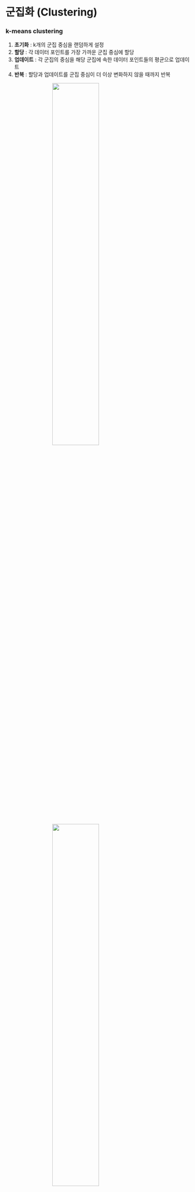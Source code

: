 # 군집화 (Clustering)
### k-means clustering
1. **초기화** : k개의 군집 중심을 랜덤하게 설정
2. **할당** : 각 데이터 포인트를 가장 가까운 군집 중심에 할당
3. **업데이트** : 각 군집의 중심을 해당 군집에 속한 데이터 포인트들의 평균으로 업데이트
4. **반복** : 할당과 업데이트를 군집 중심이 더 이상 변화하지 않을 때까지 반복

<img src="./images/k_means_cluster.png" style="width:50%; height:auto;display: block; margin: 0 auto;">

&nbsp;

<img src="./images/k_means_elbow.png" style="width:50%; height:auto;display: block; margin: 0 auto;">

k를 증가시키면서 각 k에 대한 군집의 응집도를 계산하고, 이를 그래프로 나타내어 그래프에서 응집도가 급격히 감소하는 지점으로 최적의 k 선택  
> k를 증가시킬수록 전체 군집의 면적은 작아지지만 군집 개수가 늘어나므로, 전체 군집의 면적을 가장 효율적으로 최소화할 수 있는 최적의 k값을 찾는데 목적이 있음.  
($k*WCSS$ 값이 최소가 되는 지점)

&nbsp;
**그래프 라이브러리**
- `matplotlib.pyplot.plot`
    - K, inertia, 'bx-' : x축, y축, 그래프 스타일을 설정
- `seaborn.scatterplot`
    - x=data['Age'] : x축 데이터
    - y=data['Annual Income (k\$)'] : y축 데이터
    - hue=data['Cluster'] : 색상에 따라 군집을 구분
    - palette='viridis' : 색상 팔레트 설정

```python
import numpy as np
import pandas as pd
from sklearn.preprocessing import StandardScaler
from sklearn.cluster import KMeans  # k_means
import matplotlib.pyplot as plt  # pyplot
import seaborn as sns

# 데이터 로드
data = pd.read_csv('Mall_Customers.csv')

# 필요한 열 선택 및 결측값 처리
data = data[['Age', 'Annual Income (k$)', 'Spending Score (1-100)']]

# 데이터 스케일링
scaler = StandardScaler()
data_scaled = scaler.fit_transform(data)

# 최적의 k 찾기 (엘보우 방법)
inertia = []
K = range(1, 11)
for k in K:
    model = KMeans(n_clusters=k, random_state=42)
    model.fit(data_scaled)
    inertia.append(model.inertia_)

# 엘보우 그래프 그리기
plt.figure(figsize=(10, 8))
plt.plot(K, inertia, 'bx-')
plt.xlabel('k')
plt.ylabel('Inertia')
plt.title('Elbow Method For Optimal k')
plt.show()

# k=5로 모델 생성 및 학습
model = KMeans(n_clusters=5, random_state=42)
model.fit(data_scaled)

# 군집 결과 할당
data['Cluster'] = model.labels_

# 2차원으로 군집 시각화 (연령 vs 소득)
plt.figure(figsize=(10, 8))
sns.scatterplot(x=data['Age'], y=data['Annual Income (k$)'], hue=data['Cluster'], palette='viridis')
plt.title('Clusters of customers (Age vs Annual Income)')
plt.show()

# 2차원으로 군집 시각화 (소득 vs 지출 점수)
plt.figure(figsize=(10, 8))
sns.scatterplot(x=data['Annual Income (k$)'], y=data['Spending Score (1-100)'], hue=data['Cluster'], palette='viridis')
plt.title('Clusters of customers (Annual Income vs Spending Score)')
plt.show()
```
&nbsp;
### 계층적 군집화(Hierarchical Clustering)
- 데이터 포인트를 계층 구조로 그룹화하는 방법
- 데이터 포인트를 점진적으로 병합하거나 분할하여 군집을 형성
- 병합 군집화 : 각 데이터 포인트를 개별 군집으로 시작, 가장 가까운 군집을 반복적으로 병합 (bottom-up / simple dataset)
- 분할 군집화 : 모든 데이터 포인트를 하나의 군집으로 시작, 반복적으로 가장 멀리 떨어진 군집을 분할 (top-down / large dataset)

**적용 방식**
<small>
1. 거리 행렬 계산 : 데이터 포인트 간의 거리를 계산하여 거리 행렬 생성
2. 군집 병합/분할 : 거리 행렬을 기반으로 가장 가까운 군집을 병합/분할
3. 덴드로그램 생성 : 군집화 과정을 시각화한 덴드로그램 생성
</small>

```PYTHON
import pandas as pd
import numpy as np
import matplotlib.pyplot as plt
from sklearn.preprocessing import StandardScaler
from sklearn.cluster import AgglomerativeClustering  # 계층 군집화
import scipy.cluster.hierarchy as sch  # 계층 군집화

# 데이터셋 불러오기
df = pd.read_csv('Mall_Customers.csv')
print(df.head())

# 필요한 열만 선택
X = df[['Age', 'Annual Income (k$)', 'Spending Score (1-100)']]

# 데이터 정규화
scaler = StandardScaler()
X_scaled = scaler.fit_transform(X)

# 덴드로그램 생성
plt.figure(figsize=(10, 7))
dendrogram = sch.dendrogram(sch.linkage(X_scaled, method='ward'))
plt.title('Dendrogram')
plt.xlabel('Customers')
plt.ylabel('Euclidean distances')
plt.show()

# 계층적 군집화 모델 생성
hc = AgglomerativeClustering(n_clusters=5, metric='euclidean', linkage='ward')

# 모델 학습 및 예측
y_hc = hc.fit_predict(X_scaled)

# 결과 시각화
plt.figure(figsize=(10, 7))
plt.scatter(X_scaled[y_hc == 0, 0], X_scaled[y_hc == 0, 1], s=100, c='red', label='Cluster 1')
plt.scatter(X_scaled[y_hc == 1, 0], X_scaled[y_hc == 1, 1], s=100, c='blue', label='Cluster 2')
plt.scatter(X_scaled[y_hc == 2, 0], X_scaled[y_hc == 2, 1], s=100, c='green', label='Cluster 3')
plt.scatter(X_scaled[y_hc == 3, 0], X_scaled[y_hc == 3, 1], s=100, c='cyan', label='Cluster 4')
plt.scatter(X_scaled[y_hc == 4, 0], X_scaled[y_hc == 4, 1], s=100, c='magenta', label='Cluster 5')
plt.title('Clusters of customers')
plt.xlabel('Age')
plt.ylabel('Annual Income (k$)')
plt.legend()
plt.show()

from sklearn.metrics import silhouette_score

# 실루엣 점수 계산
silhouette_avg = silhouette_score(X_scaled, y_hc)
print(f'Silhouette Score: {silhouette_avg}')
```
&nbsp;
### DBSCAN (Density-Based Spatial Clustering of Applications with Noise)
- 밀도 기반 군집화 알고리즘
- **비구형 군집 탐지**
- **노이즈 처리**
- **군집 수 자동 결정**
- 데이터 밀도가 높은 영역을 군집으로 간주하고, 밀도가 낮은 영역은 노이즈로 처리

<img src="./images/DBSCAN.png" style="width:75%; height:auto;display: block; margin: 0 auto;">

&nbsp;
1. 임의의 데이터 포인트를 선택
2. 선택한 데이터 포인트의 epsilon 반경 내에 있는 모든 데이터 포인트 탐색
    - epsilon 반경 내의 데이터수 ≥ min_samples : 선택한 데이터 포인트를 중심으로 새로운 군집 형성.
    - epsilon 반경 내의 데이터수 < min_samples : 선택한 데이터 포인트를 노이즈로 간주
3. 군집에 속한 데이터 포인트에 대해 1~2단계를 반복
4. 모든 데이터 포인트가 처리될 때까지 이 과정을 반복

```python
from sklearn.cluster import DBSCAN

# DBSCAN 모델 생성
dbscan = DBSCAN(eps=5, min_samples=5)

# 모델 학습 및 예측
df['Cluster'] = dbscan.fit_predict(X)

# 군집화 결과 시각화
plt.figure(figsize=(10, 7))
sns.scatterplot(x='Annual Income (k$)', y='Spending Score (1-100)', hue='Cluster', data=df, palette='viridis')
plt.title('DBSCAN Clustering of Mall Customers')
plt.show()

# 다양한 eps와 min_samples 값 시도
eps_values = [3, 5, 7, 10]
min_samples_values = [3, 5, 7, 10]

for eps in eps_values:
    for min_samples in min_samples_values:
        dbscan = DBSCAN(eps=eps, min_samples=min_samples)
        df['Cluster'] = dbscan.fit_predict(X)
        
        plt.figure(figsize=(10, 7))
        sns.scatterplot(x='Annual Income (k$)', y='Spending Score (1-100)', hue='Cluster', data=df, palette='viridis')
        plt.title(f'DBSCAN Clustering (eps={eps}, min_samples={min_samples})')
        plt.show()
```

&nbsp;
# 차원 축소

### PCA
- 고차원 데이터를 저차원으로 변환하는 차원 축소 기법
- 데이터의 분산을 최대한 보존, 데이터의 주요 특징을 추출해 저차원 공간으로 변환

<img src="./images/PCA.png" style="width:60%; height:auto;display: block; margin: 0 auto;">

&nbsp;
1. 데이터 표준화 : 각 X의 평균 = 0, 분산 = 1로 표준화
2. 공분산 행렬 계산 : X 요소들 간의 공분산 행렬 계산
3. 고유값/고유벡터 계산 : 공분산 행렬의 고유값/고유벡터 계산
4. **주성분 선택** : 고유값이 큰 순서대로 고유벡터를 정렬하여 주성분 선택
5. 데이터 변환 : 선택된 주성분을 사용하여 데이터를 저차원 공간으로 변환

**고유값이 큰 순서대로 주성분을 선택하는 이유?**
- 고유값이 클수록 데이터들이 고유벡터에 정사영되었을 때 (차원이 축소되었을 때) 축소된 차원에서 데이터가 넓게 분포되어 있다는 뜻이고, 이는 곧 **원본 데이터의 특징에 대한 손상이 최소화**된다는 의미이기 때문이다.

<SMALL>
참고자료 (선형변환/고유값의 기하학적 의미) : https://www.youtube.com/watch?v=7dmV3p3Iy90&t=673s  

참고자료 (주성분분석/PCA) : https://www.youtube.com/watch?v=YEdscCNsinU  
</SMALL>
```python
from sklearn.datasets import fetch_openml
import pandas as pd
from sklearn.preprocessing import StandardScaler
from sklearn.decomposition import PCA
import matplotlib.pyplot as plt
import seaborn as sns

### MNIST 데이터셋 불러오기 ###
mnist = fetch_openml('mnist_784', version=1)

# 데이터와 레이블 분리
X = mnist.data
y = mnist.target

# 데이터 프레임의 첫 5행 출력
print(X.head())
print(y.head())

### 데이터 표준화 ###
scaler = StandardScaler()
X_scaled = scaler.fit_transform(X)

# 전체 분산의 95%를 설명하는 주성분 선택
pca = PCA(n_components=0.95) 

# PCA 학습 및 변환
X_pca = pca.fit_transform(X_scaled)

# 변환된 데이터의 크기 확인
print(X_pca.shape)

### 주성분 확인 ###
print(f'선택된 주성분의 수: {pca.n_components_}')
print(f'각 주성분이 설명하는 분산 비율: {pca.explained_variance_ratio_}')
print(f'누적 분산 비율: {pca.explained_variance_ratio_.cumsum()}')

# 결과값 2차원 시각화
plt.figure(figsize=(10, 7))
sns.scatterplot(x=X_pca[:, 0], y=X_pca[:, 1], hue=y, palette='viridis', legend=None)
plt.title('PCA of MNIST Dataset (2D)')
plt.xlabel('Principal Component 1')
plt.ylabel('Principal Component 2')
plt.show()
```

&nbsp;

### t-SNE (t-Distributed Stochastic Neighbor Embedding)
- 고차원 데이터를 저차원으로 변환하여 시각화하는 차원 축소 기법
- 데이터 포인트 간의 유사성을 보존하면서 고차원 데이터를 2~3차원 공간으로 변환

1. 고차원 공간에서의 유사성 계산 : 고차원 데이터 포인트 간의 유사성을 Gaussian 분포로 계산
2. 저차원 공간에서의 유사성 계산 : 저차원 데이터 포인트 간의 유사성을 t-분포를 사용하여 계산
3. **KL 발산 최소화** : 고차원 공간과 저차원 공간 간의 유사성 분포 차이를 KL 발산(Kullback-Leibler divergence)을 통해 최소화
4. 반복적 최적화 : 저차원 공간에서의 데이터 포인트 위치를 반복적으로 조정하여 최적의 시각화 도출

```python
from sklearn.datasets import fetch_openml
import pandas as pd
from sklearn.preprocessing import StandardScaler
from sklearn.manifold import TSNE
import matplotlib.pyplot as plt
import seaborn as sns

# MNIST 데이터셋 불러오기
mnist = fetch_openml('mnist_784', version=1)

# 데이터와 레이블 분리
X = mnist.data
y = mnist.target

# 데이터 프레임의 첫 5행 출력
print(X.head())
print(y.head())

# 데이터 표준화
scaler = StandardScaler()
X_scaled = scaler.fit_transform(X)

# t-SNE 모델 생성
tsne = TSNE(n_components=2, random_state=42)

# t-SNE 학습 및 변환
X_tsne = tsne.fit_transform(X_scaled)

# 변환된 데이터의 크기 확인
print(X_tsne.shape)

# 2차원 시각화
plt.figure(figsize=(10, 7))
sns.scatterplot(x=X_tsne[:, 0], y=X_tsne[:, 1], hue=y, palette='viridis', legend=None)
plt.title('t-SNE of MNIST Dataset (2D)')
plt.xlabel('t-SNE Component 1')
plt.ylabel('t-SNE Component 2')
plt.show()
```

&nbsp;

### LDA (Linear Discriminant Analysis, 선형판별분석)
- 차원 축소와 분류를 동시에 수행
- 데이터의 **클래스 간 분산을 최대화**하고, **클래스 내 분산을 최소화**하는 방향으로 데이터를 변환

**선형 판별 축 선택**
- 고유값이 큰 순서대로 고유벡터를 정렬하여 선형 판별 축 선택
- 고유값이 클수록 해당 선형 판별 축이 클래스 간 분산을 더 많이 설명
- 클래스의 수 - 1 개의 선형 판별 축을 선택

<img src="./images/LDA.png" style="width:40%; height:auto;display: block; margin: 0 auto;">

1. 클래스별 평균 계산 : 각 클래스의 평균 벡터 계산
2. 클래스 내 분산 행렬 계산 : 각 클래스 내 데이터 포인트의 분산을 계산해 클래스 내 분산 행렬 생성
3. 클래스 간 분산 행렬 계산 : 클래스 간 평균 벡터의 분산을 계산하여 클래스 간 분산 행렬을 생성
4. 고유값/고유벡터 계산 : 클래스 내 분산 행렬의 역행렬과 클래스 간 분산 행렬의 곱의 고유값/고유벡터 계산
5. 선형 판별 축 선택 : 고유값이 큰 순서대로 고유벡터를 정렬하여 선형 판별 축 선택
6. 데이터 변환 : 선택된 선형 판별 축을 사용하여 데이터를 저차원 공간으로 변환

```python
from sklearn.datasets import fetch_openml
import pandas as pd
from sklearn.preprocessing import StandardScaler
from sklearn.discriminant_analysis import LinearDiscriminantAnalysis
import matplotlib.pyplot as plt
import seaborn as sns

# MNIST 데이터셋 불러오기
mnist = fetch_openml('mnist_784', version=1)

# 데이터와 레이블 분리
X = mnist.data
y = mnist.target

# 데이터 프레임의 첫 5행 출력
print(X.head())
print(y.head())

# 데이터 표준화
scaler = StandardScaler()
X_scaled = scaler.fit_transform(X)

# LDA 모델 생성 (클래스의 수 - 1 만큼의 선형 판별 축 선택)
lda = LinearDiscriminantAnalysis(n_components=9)

# LDA 학습 및 변환
X_lda = lda.fit_transform(X_scaled, y)

# 변환된 데이터의 크기 확인
print(X_lda.shape)

# 2차원 시각화
plt.figure(figsize=(10, 7))
sns.scatterplot(x=X_lda[:, 0], y=X_lda[:, 1], hue=y, palette='viridis', legend=None)
plt.title('LDA of MNIST Dataset (2D)')
plt.xlabel('LDA Component 1')
plt.ylabel('LDA Component 2')
plt.show()
```

**Math 폴더에 추가 예정인 내용**  
&nbsp;
Linear Algebra
 - linear transformation
 - eigen-value, eigen-vector

Statistics
- Covariance
- Gaussian Distribution
- t-Distribution

Calculus
- Gradient
- Gradient Descent